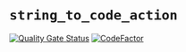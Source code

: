 # `string_to_code_action`

[![Quality Gate Status](https://sonarcloud.io/api/project_badges/measure?project=vil02_string_to_code_action&metric=alert_status)](https://sonarcloud.io/summary/new_code?id=vil02_string_to_code_action)
[![CodeFactor](https://www.codefactor.io/repository/github/vil02/string_to_code_action/badge)](https://www.codefactor.io/repository/github/vil02/string_to_code_action)
